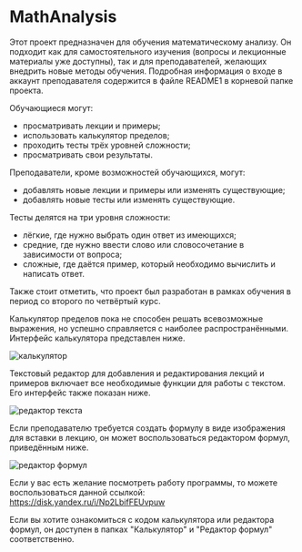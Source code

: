 # MathAnalysis
Этот проект предназначен для обучения математическому анализу. Он подходит как для самостоятельного изучения (вопросы и лекционные материалы уже доступны), так и для преподавателей, желающих внедрить новые методы обучения. Подробная информация о входе в аккаунт преподавателя содержится в файле README1 в корневой папке проекта.

Обучающиеся могут:

- просматривать лекции и примеры;
- использовать калькулятор пределов;
- проходить тесты трёх уровней сложности;
- просматривать свои результаты.

Преподаватели, кроме возможностей обучающихся, могут:

- добавлять новые лекции и примеры или изменять существующие;
- добавлять новые тесты или изменять существующие.

Тесты делятся на три уровня сложности:

- лёгкие, где нужно выбрать один ответ из имеющихся;
- средние, где нужно ввести слово или словосочетание в зависимости от вопроса;
- сложные, где даётся пример, который необходимо вычислить и написать ответ.

Также стоит отметить, что проект был разработан в рамках обучения в период со второго по четвёртый курс.

Калькулятор пределов пока не способен решать всевозможные выражения, но успешно справляется с наиболее распространёнными. Интерфейс калькулятора представлен ниже.

![калькулятор](https://github.com/user-attachments/assets/e509562b-f04d-4228-94a8-dffa9df21d2b)

Текстовый редактор для добавления и редактирования лекций и примеров включает все необходимые функции для работы с текстом. Его интерфейс также показан ниже.

![редактор текста](https://github.com/user-attachments/assets/d59c246f-5946-4c88-9fad-0f474d0a945b)

Если преподавателю требуется создать формулу в виде изображения для вставки в лекцию, он может воспользоваться редактором формул, приведённым ниже.

![редактор формул](https://github.com/user-attachments/assets/c068950b-d1e1-48a1-ab73-15367a948f68)

Если у вас есть желание посмотреть работу программы, то можете воспользоваться данной ссылкой: https://disk.yandex.ru/i/Np2LbifFEUvpuw

Если вы хотите ознакомиться с кодом калькулятора или редактора формул, он доступен в папках "Калькулятор" и "Редактор формул" соответственно.
